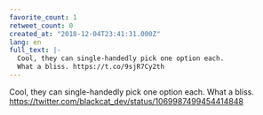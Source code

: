 ```yaml
---
favorite_count: 1
retweet_count: 0
created_at: "2018-12-04T23:41:31.000Z"
lang: en
full_text: |-
  Cool, they can single-handedly pick one option each.
  What a bliss. https://t.co/9sjR7Cy2th
---
```


Cool, they can single-handedly pick one option each. What a bliss.
<https://twitter.com/blackcat_dev/status/1069987499454414848>

